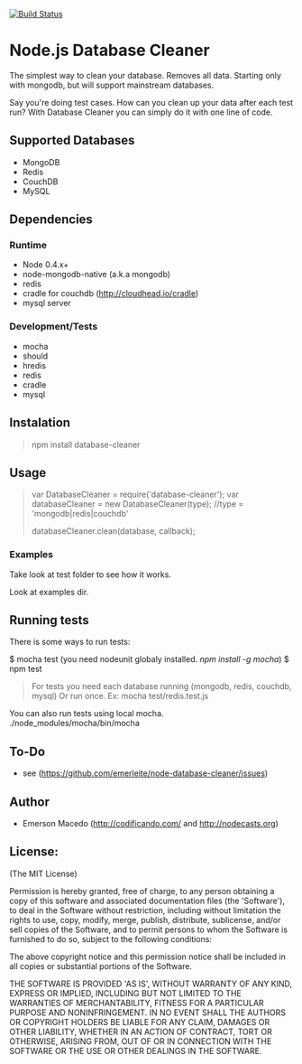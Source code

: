 [![Build Status](https://secure.travis-ci.org/emerleite/node-database-cleaner.png)](http://travis-ci.org/emerleite/node-database-cleaner)

Node.js Database Cleaner
========================
The simplest way to clean your database. Removes all data. Starting only with mongodb, but will support mainstream databases.

Say you're doing test cases. How can you clean up your data after each
test run? With Database Cleaner you can simply do it with one line of code.

Supported Databases
-------------------
* MongoDB
* Redis
* CouchDB
* MySQL

Dependencies
------------

### Runtime
* Node 0.4.x+
* node-mongodb-native (a.k.a mongodb)
* redis
* cradle for couchdb (<http://cloudhead.io/cradle>)
* mysql server

### Development/Tests
* mocha
* should
* hredis
* redis
* cradle
* mysql

Instalation
-----------
> npm install database-cleaner 

Usage
------
> var DatabaseCleaner = require('database-cleaner');
> var databaseCleaner = new DatabaseCleaner(type); //type = 'mongodb|redis|couchdb'
>
> databaseCleaner.clean(database, callback);

### Examples
Take look at test folder to see how it works.

Look at examples dir.

Running tests
-------------
There is some ways to run tests:

$ mocha test (you need nodeunit globaly installed. *npm install -g mocha*)
$ npm test

> For tests you need each database running (mongodb, redis, couchdb, mysql)
> Or run once. Ex: mocha test/redis.test.js

You can also run tests using local mocha. ./node_modules/mocha/bin/mocha

To-Do
-----
* see (<https://github.com/emerleite/node-database-cleaner/issues>)

Author
------

* Emerson Macedo (<http://codificando.com/> and <http://nodecasts.org>)

License:
--------

(The MIT License)

Permission is hereby granted, free of charge, to any person obtaining
a copy of this software and associated documentation files (the
'Software'), to deal in the Software without restriction, including
without limitation the rights to use, copy, modify, merge, publish,
distribute, sublicense, and/or sell copies of the Software, and to
permit persons to whom the Software is furnished to do so, subject to
the following conditions:

The above copyright notice and this permission notice shall be
included in all copies or substantial portions of the Software.

THE SOFTWARE IS PROVIDED 'AS IS', WITHOUT WARRANTY OF ANY KIND,
EXPRESS OR IMPLIED, INCLUDING BUT NOT LIMITED TO THE WARRANTIES OF
MERCHANTABILITY, FITNESS FOR A PARTICULAR PURPOSE AND NONINFRINGEMENT.
IN NO EVENT SHALL THE AUTHORS OR COPYRIGHT HOLDERS BE LIABLE FOR ANY
CLAIM, DAMAGES OR OTHER LIABILITY, WHETHER IN AN ACTION OF CONTRACT,
TORT OR OTHERWISE, ARISING FROM, OUT OF OR IN CONNECTION WITH THE
SOFTWARE OR THE USE OR OTHER DEALINGS IN THE SOFTWARE.
